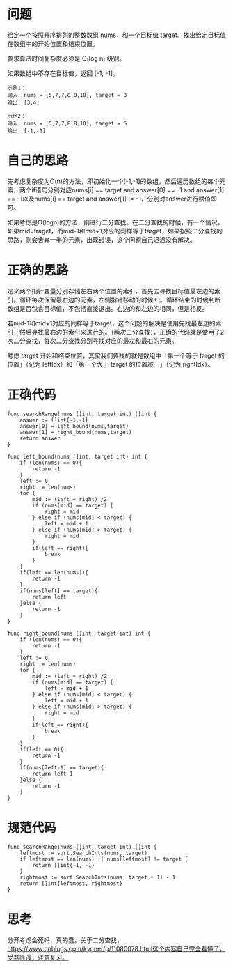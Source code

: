 # 问题

给定一个按照升序排列的整数数组 nums，和一个目标值 target。找出给定目标值在数组中的开始位置和结束位置。

要求算法时间复杂度必须是 O(log n) 级别。

如果数组中不存在目标值，返回 [-1, -1]。

```
示例1：
输入: nums = [5,7,7,8,8,10], target = 8
输出: [3,4]

示例2：
输入: nums = [5,7,7,8,8,10], target = 6
输出: [-1,-1]
```

# 自己的思路

先考虑复杂度为O(n)的方法，即初始化一个[-1,-1]的数组，然后遍历数组的每个元素，两个if语句分别对应nums[i] == target and answer[0] == -1 and answer[1] == -1以及nums[i] == target and answer[1] != -1，分别对answer进行赋值即可。

如果考虑是O(logn)的方法，则进行二分查找。在二分查找的时候，有一个情况，如果mid=traget，而mid-1和mid+1对应的同样等于target，如果按照二分查找的思路，则会舍弃一半的元素，出现错误，这个问题自己迟迟没有解决。

# 正确的思路

定义两个指针变量分别存储左右两个位置的索引，首先去寻找目标值最左边的索引。循环每次保留最右边的元素，左侧指针移动的时候+1。循环结束的时候判断数组是否包含目标值，不包括直接退出。右边的和左边的相同，但是相反。

若mid-1和mid+1对应的同样等于target，这个问题的解决是使用先找最左边的索引，然后寻找最右边的索引来进行的。（两次二分查找），正确的代码就是使用了2次二分查找，每次二分查找分别寻找对应的最左和最右的元素。

考虑 target 开始和结束位置，其实我们要找的就是数组中「第一个等于 target 的位置」（记为 leftIdx）和「第一个大于 target 的位置减一」（记为 rightIdx）。

# 正确代码

```
func searchRange(nums []int, target int) []int {
    answer := []int{-1,-1}
    answer[0] = left_bound(nums,target)
    answer[1] = right_bound(nums,target)
    return answer
}

func left_bound(nums []int, target int) int {
    if (len(nums) == 0){
        return -1
    } 
    left := 0
    right := len(nums)
    for { 
        mid := (left + right) /2 
        if (nums[mid] == target) {
            right = mid
        } else if (nums[mid] < target) {
            left = mid + 1
        } else if (nums[mid] > target) {
            right = mid
        }
        if(left == right){
            break
        }
    }
    if(left == len(nums)){
        return -1
    }
    if(nums[left] == target){
        return left
    }else {
        return -1
    }
}

func right_bound(nums []int, target int) int {
    if (len(nums) == 0){
        return -1
    } 
    left := 0
    right := len(nums)
    for { 
        mid := (left + right) /2
        if (nums[mid] == target) {
            left = mid + 1
        } else if (nums[mid] < target) {
            left = mid + 1
        } else if (nums[mid] > target) {
            right = mid
        }
        if(left == right){
            break
        }
    }
    if(left == 0){
        return -1
    }
    if(nums[left-1] == target){
        return left-1
    }else {
        return -1
    }
}
```

# 规范代码

```
func searchRange(nums []int, target int) []int {
    leftmost := sort.SearchInts(nums, target)
    if leftmost == len(nums) || nums[leftmost] != target {
        return []int{-1, -1}
    }
    rightmost := sort.SearchInts(nums, target + 1) - 1
    return []int{leftmost, rightmost}
}
```



# 思考

分开考虑会死吗，真的蠢。关于二分查找，https://www.cnblogs.com/kyoner/p/11080078.html这个内容自己完全看懂了，受益匪浅，注意复习。